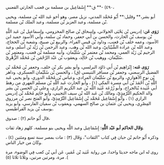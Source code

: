 ٤٩٠) -** ق:** إِسْمَاعِيل بن مسلمة بن قعنب الحارثي القعنبي،

أبو بشر،** وقليل:** أَبُو مُحَمَّد المدني، نزيل مصر، وهو أخو عَبد الله بْن مسلمة، ويحيى بْن مسلمة، وعبد العزيز بْن مسلمة، وعبد الملك بْن مسلمة.

**رَوَى عَن:** إدريس بْن يَحْيَى الخولاني، وإسحاق بْن صالح المخزومي، وإسماعيل بْن عَبد اللَّهِ بْن يوسف بْن الحارث، والحسن بن أَبي حعفر، وحماد بْن سلمة، وأبي الأسود حميد ابن الأسود، وعمه خلف بْن قعنب، وداود بْن قيس الفراء، والربيع بْن صبيح، وشعبة بْن الحجاج، وعبد الله بْن عرادة الشَّيْبَانِيّ، وعبد الله بْن وهب، وعبد الرحمن بْن زَيْد بْن أسلم، وعبد الرحيم بْن زَيْد العمي، ومحمد بْن معتمر بْن سُلَيْمان، وأبيه مسلمة بْن قعنب، ومعتمر بْن سُلَيْمان، ووهيب بْن خَالِد، ويعقوب بْن عَبْد الرَّحْمَنِ بْن مُحَمَّد الزُّهْرِيّ.

**رَوَى عَنه:** إِبْرَاهِيم بْن أَبي دَاوُد البرلسي، وأبو بشر بكر بْن خلف، وجعفر بْن مُحَمَّد بْن الفضيل الرسعني، وجعفر بْن مسافر التنيسي (ق) ، والحسن بْن سُلَيْمان العسكري، وداهر بْن نوح الأهوازي، والربيع بْن سُلَيْمان المرادي، وعباس بْن مُحَمَّد الدوري، وأبو يحيى عَبد اللَّهِ بْن أَحْمَدَ بْن أَبي مسرة المكي (١) ، وأبو الحارث عَبد اللَّهِ بْن مسلم الفهري من رهط أبي عُبَيدة بْنالجراح، وأبو زُرْعَة عُبَيد اللَّه بْن عبد الكريم الرازي، وعلي بْن الحسن بْن بشر والد الحكيم التِّرْمِذِيّ، ومالك بْن عَبد الله بْن سيف التجيبي، وأبو حَاتِم مُحَمَّد بْن إدريس الرازي (١) ، وأَبُو إِسْمَاعِيل مُحَمَّد بْن إِسْمَاعِيل التِّرْمِذِيّ، وأبو الفتح نصر بْن مرزوق المِصْرِي، ويحيى بْن عثمان بن صالح السهمي، ويعقوب بْن سفيان الفارسي، وأبو يزيد يوسف بْن يزيد القراطيسي.

قال أَبُو حاتم (٢) : صدوق،

**وَقَال الحاكم أبو عَبْد اللَّهِ:** إِسْمَاعِيل وعبد اللَّه ويحيى بنو مسلمة، كلهم زهاد ثقات.

وذكره أَبُو حاتم بْن حبان فِي كتاب "الثقات"، وَقَال (٣) : مات بمصر سنة تسع ومئتين (٤) ، وكَانَ من خيار الناس.

روى له ابن ماجه حديثا واحدا، من رواية عُبَيد بْن عُمَير، عَن أبي بْن كعب فِي الوضوء، مرة مرة، ومرتين مرتين، وثلاثا ثلاثا (٥) .(